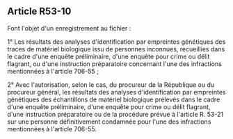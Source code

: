 Article R53-10
----
Font l'objet d'un enregistrement au fichier :

1° Les résultats des analyses d'identification par empreintes génétiques des
traces de matériel biologique issu de personnes inconnues, recueillies dans le
cadre d'une enquête préliminaire, d'une enquête pour crime ou délit flagrant, ou
d'une instruction préparatoire concernant l'une des infractions mentionnées à
l'article 706-55 ;

2° Avec l'autorisation, selon le cas, du procureur de la République ou du
procureur général, les résultats des analyses d'identification par empreintes
génétiques des échantillons de matériel biologique prélevés dans le cadre d'une
enquête préliminaire, d'une enquête pour crime ou délit flagrant, d'une
instruction préparatoire ou de la procédure prévue à l'article R. 53-21 sur une
personne définitivement condamnée pour l'une des infractions mentionnées à
l'article 706-55.
